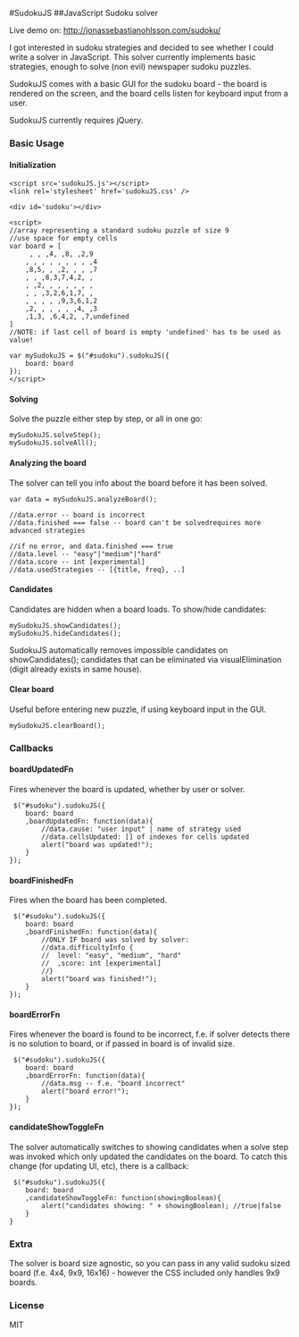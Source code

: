 #SudokuJS
##JavaScript Sudoku solver

Live demo on: http://jonassebastianohlsson.com/sudoku/

I got interested in sudoku strategies and decided to see whether I could write a solver in JavaScript. This solver currently implements basic strategies, enough to solve (non evil) newspaper sudoku puzzles.

SudokuJS comes with a basic GUI for the sudoku board - the board is rendered on the screen, and the board cells listen for keyboard input from a user.

SudokuJS currently requires jQuery.

### Basic Usage

#### Initialization
	<script src='sudokuJS.js'></script>
    <link rel='stylesheet' href='sudokuJS.css' />

    <div id='sudoku'></div>

    <script>
	//array representing a standard sudoku puzzle of size 9
	//use space for empty cells
	var board = [
		 , , ,4, ,8, ,2,9
		, , , , , , , , ,4
		,8,5, , ,2, , , ,7
		, , ,8,3,7,4,2, , 
		, ,2, , , , , , , 
		, , ,3,2,6,1,7, , 
		, , , , ,9,3,6,1,2
		,2, , , , , ,4, ,3
		,1,3, ,6,4,2, ,7,undefined
	]
	//NOTE: if last cell of board is empty 'undefined' has to be used as value!

    var mySudokuJS = $("#sudoku").sudokuJS({
        board: board
    });
    </script>

#### Solving
Solve the puzzle either step by step, or all in one go:

	mySudokuJS.solveStep();
	mySudokuJS.solveAll();
	
#### Analyzing the board
The solver can tell you info about the board before it has been solved.

	var data = mySudokuJS.analyzeBoard();
	
	//data.error -- board is incorrect
	//data.finished === false -- board can't be solvedrequires more advanced strategies 
	
	//if no error, and data.finished === true
	//data.level -- "easy"|"medium"|"hard"
	//data.score -- int [experimental]
	//data.usedStrategies -- [{title, freq}, ..]

#### Candidates
Candidates are hidden when a board loads. To show/hide candidates:
	
	mySudokuJS.showCandidates();
	mySudokuJS.hideCandidates();
	
SudokuJS automatically removes impossible candidates on showCandidates(); candidates that can be eliminated via visualElimination (digit already exists in same house).

#### Clear board
Useful before entering new puzzle, if using keyboard input in the GUI.

	mySudokuJS.clearBoard();
	
### Callbacks
	
#### boardUpdatedFn
Fires whenever the board is updated, whether by user or solver. 

	 $("#sudoku").sudokuJS({
		board: board
		,boardUpdatedFn: function(data){
			//data.cause: "user input" | name of strategy used
			//data.cellsUpdated: [] of indexes for cells updated
			alert("board was updated!");
		}
	});

#### boardFinishedFn
Fires when the board has been completed.

	 $("#sudoku").sudokuJS({
		board: board
		,boardFinishedFn: function(data){
			//ONLY IF board was solved by solver:
			//data.difficultyInfo {
			//	level: "easy", "medium", "hard"
			//	,score: int [experimental]
			//}
			alert("board was finished!");
		}
	});
 

#### boardErrorFn
Fires whenever the board is found to be incorrect, f.e. if solver detects there is no solution to board, or if passed in board is of invalid size.

	 $("#sudoku").sudokuJS({
		board: board
		,boardErrorFn: function(data){
			//data.msg -- f.e. "board incorrect"
			alert("board error!");
		}
	});
 
#### candidateShowToggleFn
 The solver automatically switches to showing candidates when a solve step was invoked which only updated the candidates on the board. To catch this change (for updating UI, etc), there is a callback:

	 $("#sudoku").sudokuJS({
		board: board
		,candidateShowToggleFn: function(showingBoolean){
			alert("candidates showing: " + showingBoolean); //true|false
		}
	}
	

### Extra
The solver is board size agnostic, so you can pass in any valid sudoku sized board (f.e. 4x4, 9x9, 16x16) - however the CSS included only handles 9x9 boards.

### License
MIT